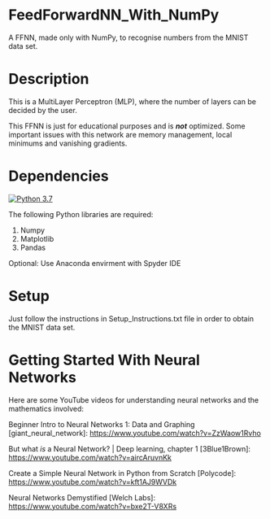 # FeedForwardNN_With_NumPy
A FFNN, made only with NumPy, to recognise numbers from the MNIST data set.

# Description
This is a MultiLayer Perceptron (MLP), where the number of layers can be decided by the user.

This FFNN is just for educational purposes and is ***not*** optimized.
Some important issues with this network are memory management, local minimums and vanishing gradients.

# Dependencies
[![Python 3.7](https://img.shields.io/badge/python-3.7-blue.svg)](https://www.python.org/downloads/release/python-370) 

The following Python libraries are required:
1. Numpy
2. Matplotlib
3. Pandas

Optional: Use Anaconda envirment with Spyder IDE

# Setup
Just follow the instructions in Setup_Instructions.txt file in order to obtain the MNIST data set.

# Getting Started With Neural Networks
Here are some YouTube videos for understanding neural networks and the mathematics involved:

Beginner Intro to Neural Networks 1: Data and Graphing [giant_neural_network]: https://www.youtube.com/watch?v=ZzWaow1Rvho

But what *is* a Neural Network? | Deep learning, chapter 1 [3Blue1Brown]: https://www.youtube.com/watch?v=aircAruvnKk

Create a Simple Neural Network in Python from Scratch [Polycode]: https://www.youtube.com/watch?v=kft1AJ9WVDk

Neural Networks Demystified [Welch Labs]: https://www.youtube.com/watch?v=bxe2T-V8XRs
